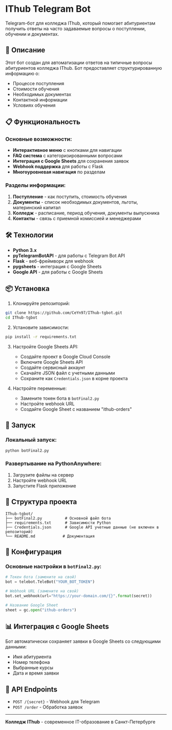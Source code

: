 # IThub Telegram Bot

Telegram-бот для колледжа IThub, который помогает абитуриентам получить ответы на часто задаваемые вопросы о поступлении, обучении и документах.

## 🚀 Описание

Этот бот создан для автоматизации ответов на типичные вопросы абитуриентов колледжа IThub. Бот предоставляет структурированную информацию о:

- Процессе поступления
- Стоимости обучения
- Необходимых документах
- Контактной информации
- Условиях обучения

## 📋 Функциональность

### Основные возможности:
- **Интерактивное меню** с кнопками для навигации
- **FAQ система** с категоризированными вопросами
- **Интеграция с Google Sheets** для сохранения заявок
- **Webhook поддержка** для работы с Flask
- **Многоуровневая навигация** по разделам

### Разделы информации:
1. **Поступление** - как поступить, стоимость обучения
2. **Документы** - список необходимых документов, льготы, материнский капитал
3. **Колледж** - расписание, период обучения, документы выпускника
4. **Контакты** - связь с приемной комиссией и менеджерами

## 🛠 Технологии

- **Python 3.x**
- **pyTelegramBotAPI** - для работы с Telegram Bot API
- **Flask** - веб-фреймворк для webhook
- **pygsheets** - интеграция с Google Sheets
- **Google API** - для работы с Google Sheets

## 📦 Установка

1. Клонируйте репозиторий:
```bash
git clone https://github.com/CeYn97/IThub-tgbot.git
cd IThub-tgbot
```

2. Установите зависимости:
```bash
pip install -r requirements.txt
```

3. Настройте Google Sheets API:
   - Создайте проект в Google Cloud Console
   - Включите Google Sheets API
   - Создайте сервисный аккаунт
   - Скачайте JSON файл с учетными данными
   - Сохраните как `Credentials.json` в корне проекта

4. Настройте переменные:
   - Замените токен бота в `botFinal2.py`
   - Настройте webhook URL
   - Создайте Google Sheet с названием "ithub-orders"

## 🚀 Запуск

### Локальный запуск:
```bash
python botFinal2.py
```

### Развертывание на PythonAnywhere:
1. Загрузите файлы на сервер
2. Настройте webhook URL
3. Запустите Flask приложение

## 📁 Структура проекта

```
IThub-tgbot/
├── botFinal2.py          # Основной файл бота
├── requirements.txt      # Зависимости Python
├── Credentials.json      # Google API учетные данные (не включен в репозиторий)
└── README.md            # Документация
```

## 🔧 Конфигурация

### Основные настройки в `botFinal2.py`:

```python
# Токен бота (замените на свой)
bot = telebot.TeleBot("YOUR_BOT_TOKEN")

# Webhook URL (замените на свой)
bot.set_webhook(url="https://your-domain.com/{}".format(secret))

# Название Google Sheet
sheet = gc.open("ithub-orders")
```

## 📊 Интеграция с Google Sheets

Бот автоматически сохраняет заявки в Google Sheets со следующими данными:
- Имя абитуриента
- Номер телефона
- Выбранные курсы
- Дата и время заявки

## 🎯 API Endpoints

- `POST /{secret}` - Webhook для Telegram
- `POST /order` - Обработка заявок

---

**Колледж IThub** - современное IT-образование в Санкт-Петербурге

